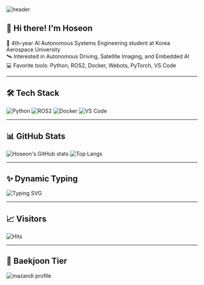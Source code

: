 ![header](https://capsule-render.vercel.app/api?type=waving&color=auto&height=200&text=Welcome%20to%20My%20GitHub&fontAlign=50&fontAlignY=40&desc=Hoseon's%20Profile&descAlign=50&descAlignY=60)

## 👋 Hi there! I'm Hoseon

🚀 4th-year AI Autonomous Systems Engineering student at Korea Aerospace University  
🛰️ Interested in Autonomous Driving, Satellite Imaging, and Embedded AI  
💻 Favorite tools: Python, ROS2, Docker, Webots, PyTorch, VS Code

---

## 🛠️ Tech Stack

![Python](https://img.shields.io/badge/Python-3776AB?style=for-the-badge&logo=Python&logoColor=white)
![ROS2](https://img.shields.io/badge/ROS2-22314E?style=for-the-badge&logo=ROS&logoColor=white)
![Docker](https://img.shields.io/badge/Docker-2496ED?style=for-the-badge&logo=Docker&logoColor=white)
![VS Code](https://img.shields.io/badge/VS%20Code-007ACC?style=for-the-badge&logo=Visual%20Studio%20Code&logoColor=white)

---

## 📊 GitHub Stats

![Hoseon's GitHub stats](https://github-readme-stats.vercel.app/api?username=hoseongi&show_icons=true&theme=radical)
![Top Langs](https://github-readme-stats.vercel.app/api/top-langs/?username=hoseongi&layout=compact)

---

## ✨ Dynamic Typing

![Typing SVG](https://readme-typing-svg.herokuapp.com?font=Fira+Code&size=24&pause=1000&color=F7DF1E&center=true&vCenter=true&width=435&lines=Hello+World!;Welcome+to+my+GitHub+Profile!)

---

## 📈 Visitors

![Hits](https://hits.seeyoufarm.com/api/count/incr/badge.svg?url=https%3A%2F%2Fgithub.com%2Fhoseongi&count_bg=%2379C83D&title_bg=%23555555&icon=github.svg&icon_color=%23E7E7E7&title=visits&edge_flat=false)

---

## 🧩 Baekjoon Tier

![mazandi profile](http://mazassumnida.wtf/api/v2/generate_badge?boj=hemb1612)
